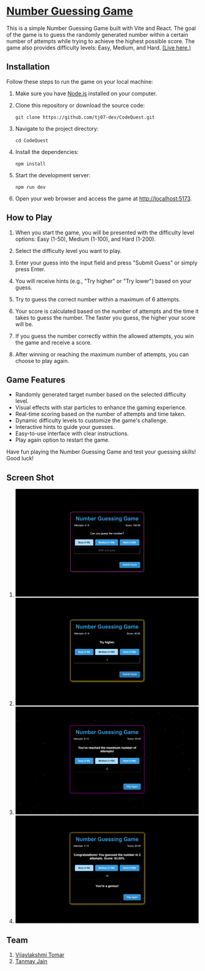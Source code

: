 # [Number Guessing Game](https://spontaneous-fox-c67dc8.netlify.app/)

This is a simple Number Guessing Game built with Vite and React. The goal of the game is to guess the randomly generated number within a certain number of attempts while trying to achieve the highest possible score. The game also provides difficulty levels: Easy, Medium, and Hard.
[(Live here.)](https://spontaneous-fox-c67dc8.netlify.app/)

## Installation

Follow these steps to run the game on your local machine:

1. Make sure you have [Node.js](https://nodejs.org/) installed on your computer.

2. Clone this repository or download the source code:

   ```shell
   git clone https://github.com/tj07-dev/CodeQuest.git
   ```

3. Navigate to the project directory:

   ```shell
   cd CodeQuest
   ```

4. Install the dependencies:

   ```shell
   npm install
   ```

5. Start the development server:

   ```shell
   npm run dev
   ```

6. Open your web browser and access the game at [http://localhost:5173](http://localhost:5173).

## How to Play 

1. When you start the game, you will be presented with the difficulty level options: Easy (1-50), Medium (1-100), and Hard (1-200).

2. Select the difficulty level you want to play.

3. Enter your guess into the input field and press "Submit Guess" or simply press Enter.

4. You will receive hints (e.g., "Try higher" or "Try lower") based on your guess.

5. Try to guess the correct number within a maximum of 6 attempts.

6. Your score is calculated based on the number of attempts and the time it takes to guess the number. The faster you guess, the higher your score will be.

7. If you guess the number correctly within the allowed attempts, you win the game and receive a score.

8. After winning or reaching the maximum number of attempts, you can choose to play again.

## Game Features

- Randomly generated target number based on the selected difficulty level.
- Visual effects with star particles to enhance the gaming experience.
- Real-time scoring based on the number of attempts and time taken.
- Dynamic difficulty levels to customize the game's challenge.
- Interactive hints to guide your guesses.
- Easy-to-use interface with clear instructions.
- Play again option to restart the game.

Have fun playing the Number Guessing Game and test your guessing skills! Good luck!

## Screen Shot

1. ![Easy Mode Screenshot](Screenshots/CanYouGuessTheNumber.png)
2. ![Easy Mode Screenshot](Screenshots/Hints.png)
3. ![Easy Mode Screenshot](Screenshots/Lost.png)
4. ![Easy Mode Screenshot](Screenshots/Won.png)

## Team

1. [Vijaylakshmi Tomar](https://www.linkedin.com/in/vijaylakshmi-tomar-9042971a1/)
2. [Tanmay Jain](https://www.linkedin.com/in/tj07/)
